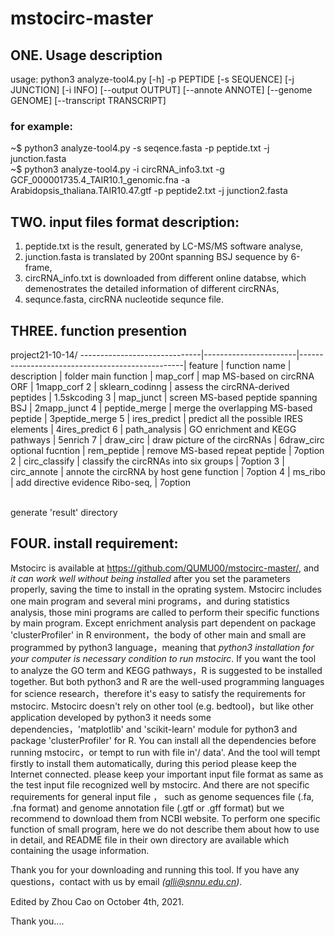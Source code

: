 # mstocirc-master

## ONE. Usage description
usage: python3 analyze-tool4.py [-h] -p PEPTIDE [-s SEQUENCE] [-j JUNCTION] [-i INFO]
                        [--output OUTPUT] [--annote ANNOTE] [--genome GENOME]
                        [--transcript TRANSCRIPT]
### for example: 
~$ python3 analyze-tool4.py -s seqence.fasta -p peptide.txt -j junction.fasta
<br> ~$ python3 analyze-tool4.py -i circRNA_info3.txt -g GCF_000001735.4_TAIR10.1_genomic.fna -a Arabidopsis_thaliana.TAIR10.47.gtf -p peptide2.txt -j junction2.fasta 


## TWO. input files format description:
 1. peptide.txt is the result, generated by LC-MS/MS software analyse,
 2. junction.fasta is translated by 200nt spanning BSJ sequence by 6-frame,
 3. circRNA_info.txt is downloaded from different online databse, which demenostrates the detailed information of different circRNAs,
 4. sequnce.fasta, circRNA nucleotide sequnce file.
 

## THREE. function presention

project21-10-14/
------------------------------|-----------------------|-------------------------------------------------|
feature                       | function name         | description                                     | folder
main function                 | map_corf              | map MS-based on circRNA ORF                     | 1mapp_corf
     2                        | sklearn_codinng       | assess the circRNA-derived peptides             | 1.5skcoding
     3                        | map_junct             | screen MS-based peptide spanning BSJ            | 2mapp_junct
     4                        | peptide_merge         | merge the overlapping MS-based peptide          | 3peptide_merge
     5                        | ires_predict          | predict all the possible IRES elements          | 4ires_predict
     6                        | path_analysis         | GO enrichment and KEGG pathways                 | 5enrich
     7                        | draw_circ             | draw picture of the circRNAs                    | 6draw_circ
optional fucntion             | rem_peptide           | remove MS-based repeat peptide                  | 7option
     2                        | circ_classify         | classify the circRNAs into six groups           | 7option
     3                        | circ_annote           | annote the circRNA by host gene function        | 7option
     4                        | ms_ribo               | add directive evidence Ribo-seq,                | 7option                      
    
<br>generate 'result' directory
 

## FOUR. install requirement:
   Mstocirc is available at https://github.com/QUMU00/mstocirc-master/, and *it can work well without being installed* after you set the parameters properly, saving the time to
install in the oprating system.
   Mstocirc includes one main program and several mini programs，and during statistics analysis, those mini programs are called to perform their specific functions by main 
program. Except enrichment analysis part dependent on package 'clusterProfiler' in R environment，the body of other main and small are programmed by python3 language，meaning 
that *python3 installation for your computer is necessary condition to run mstocirc*. If you want the tool to analyze the GO term and KEGG pathways，R is suggested to be 
installed together. But both python3 and R are the well-used programming languages for science research，therefore it's easy to satisfy the requirements for mstocirc. 
Mstocirc doesn't rely on other tool (e.g. bedtool)，but like other application developed by python3 it needs some dependencies，'matplotlib' and 'scikit-learn' module for 
python3 and package 'clusterProfiler' for R. You can install all the dependencies before running mstocirc，or tempt to run with file in'/ data'. And the tool will tempt firstly to install them automatically, during this period please keep the Internet connected. 
   please keep your important input file format as same as the test input file recognized well by mstocirc. And there are not specific requirements for general input file ，
such as genome sequences file (.fa, .fna format) and genome annotation file (.gtf or .gff format) but we recommend to download them from NCBI website. 
To perform one specific function of small program, here we do not describe them about how to use in detail, and README file in their own directory are available which 
containing the usage information.

   Thank you for your downloading and running this tool. If you have any questions，contact with us by email *(glli@snnu.edu.cn)*.

Edited by Zhou Cao on October 4th, 2021.

Thank you....

